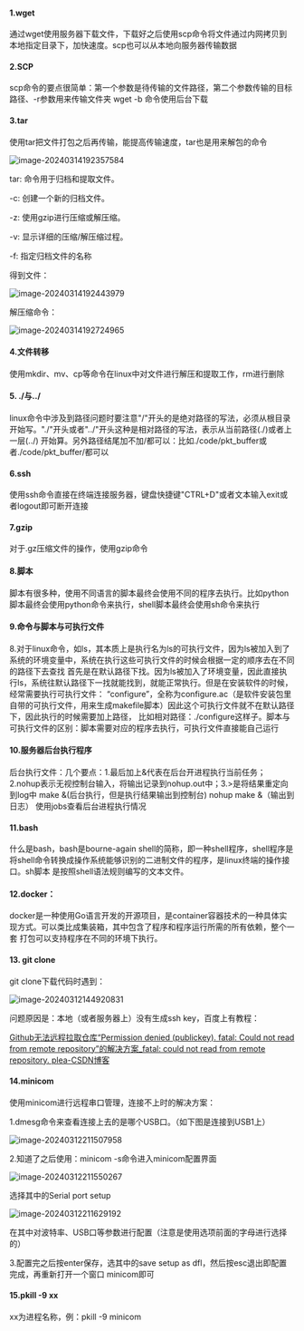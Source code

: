 #### 1.wget

通过wget使用服务器下载文件，下载好之后使用scp命令将文件通过内网拷贝到本地指定目录下，加快速度。scp也可以从本地向服务器传输数据

#### 2.SCP

scp命令的要点很简单：第一个参数是待传输的文件路径，第二个参数传输的目标路径、-r参数用来传输文件夹
wget -b 命令使用后台下载

#### 3.tar

使用tar把文件打包之后再传输，能提高传输速度，tar也是用来解包的命令

![image-20240314192357584](C:\Users\lenovo\AppData\Roaming\Typora\typora-user-images\image-20240314192357584.png)

tar: 命令用于归档和提取文件。

-c: 创建一个新的归档文件。

-z: 使用gzip进行压缩或解压缩。

-v: 显示详细的压缩/解压缩过程。

-f: 指定归档文件的名称

得到文件：

![image-20240314192443979](C:\Users\lenovo\AppData\Roaming\Typora\typora-user-images\image-20240314192443979.png)

解压缩命令：

![image-20240314192724965](C:\Users\lenovo\AppData\Roaming\Typora\typora-user-images\image-20240314192724965.png)

#### 4.文件转移

使用mkdir、mv、cp等命令在linux中对文件进行解压和提取工作，rm进行删除

#### 5. ./与../

linux命令中涉及到路径问题时要注意"/"开头的是绝对路径的写法，必须从根目录开始写。"./"开头或者"../"开头这种是相对路径的写法，表示从当前路径(./)或者上一层(../)
开始算。另外路径结尾加不加/都可以：比如./code/pkt_buffer或者./code/pkt_buffer/都可以

#### 6.ssh

使用ssh命令直接在终端连接服务器，键盘快捷键"CTRL+D"或者文本输入exit或者logout即可断开连接

#### 7.gzip

对于.gz压缩文件的操作，使用gzip命令

#### 8.脚本

脚本有很多种，使用不同语言的脚本最终会使用不同的程序去执行。比如python脚本最终会使用python命令来执行，shell脚本最终会使用sh命令来执行

#### 9.命令与脚本与可执行文件

8.对于linux命令，如ls，其本质上是执行名为ls的可执行文件，因为ls被加入到了系统的环境变量中，系统在执行这些可执行文件的时候会根据一定的顺序去在不同的路径下去查找
首先是在默认路径下找。因为ls被加入了环境变量，因此直接执行ls，系统往默认路径下一找就能找到，就能正常执行。但是在安装软件的时候，经常需要执行可执行文件：
“configure”，全称为configure.ac（是软件安装包里自带的可执行文件，用来生成makefile脚本）因此这个可执行文件就不在默认路径下，因此执行的时候需要加上路径，
比如相对路径：./configure这样子。脚本与可执行文件的区别：脚本需要对应的程序去执行，可执行文件直接能自己运行

#### 10.服务器后台执行程序

后台执行文件：几个要点：1.最后加上&代表在后台开进程执行当前任务；2.nohup表示无视控制台输入，将输出记录到nohup.out中；3.>是将结果重定向到log中
make &(后台执行，但是执行结果输出到控制台) nohup make &（输出到日志）
使用jobs查看后台进程执行情况

#### 11.bash

什么是bash，bash是bourne-again shell的简称，即一种shell程序，shell程序是将shell命令转换成操作系统能够识别的二进制文件的程序，是linux终端的操作接口。sh脚本
是按照shell语法规则编写的文本文件。

#### 12.docker：

docker是一种使用Go语言开发的开源项目，是container容器技术的一种具体实现方式。可以类比成集装箱，其中包含了程序和程序运行所需的所有依赖，整个一套
打包可以支持程序在不同的环境下执行。

#### 13. git clone

git clone下载代码时遇到：

![image-20240312144920831](C:\Users\lenovo\AppData\Roaming\Typora\typora-user-images\image-20240312144920831.png)

问题原因是：本地（或者服务器上）没有生成ssh key，百度上有教程：

[Github无法远程拉取仓库“Permission denied (publickey). fatal: Could not read from remote repository”的解决方案_fatal: could not read from remote repository. plea-CSDN博客](https://blog.csdn.net/weixin_65688914/article/details/133523027)

#### 14.minicom

使用minicom进行远程串口管理，连接不上时的解决方案：

1.dmesg命令来查看连接上去的是哪个USB口。（如下图是连接到USB1上）

![image-20240312211507958](C:\Users\lenovo\AppData\Roaming\Typora\typora-user-images\image-20240312211507958.png)

2.知道了之后使用：minicom -s命令进入minicom配置界面

![image-20240312211550267](C:\Users\lenovo\AppData\Roaming\Typora\typora-user-images\image-20240312211550267.png)

选择其中的Serial port setup

![image-20240312211629192](C:\Users\lenovo\AppData\Roaming\Typora\typora-user-images\image-20240312211629192.png)

在其中对波特率、USB口等参数进行配置（注意是使用选项前面的字母进行选择的）

3.配置完之后按enter保存，选其中的save setup as dfl，然后按esc退出即配置完成，再重新打开一个窗口 minicom即可

#### 15.pkill -9 xx

xx为进程名称，例：pkill -9 minicom
